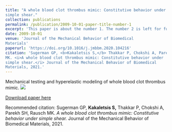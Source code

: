 ```yaml
---
title: "A whole blood clot thrombus mimic: Constitutive behavior under
simple shear."
collection: publications
permalink: /publication/2009-10-01-paper-title-number-1
excerpt: 'This paper is about the number 1. The number 2 is left for future work.'
date: 2009-10-01
venue: 'Journal of the Mechanical Behavior of Biomedical
Materials'
paperurl: 'https://doi.org/10.1016/j.jmbbm.2020.104216'
citation: 'Sugerman GP, <b>Kakaletsis S,</b> Thakkar P, Chokshi A, Parekh SH, Rausch
MK. <i>A whole blood clot thrombus mimic: Constitutive behavior under
simple shear.</i> Journal of the Mechanical Behavior of Biomedical
Materials, 2021.'
---
```

Mechanical testing and hyperelastic modeling of whole blood clot thrombus mimic.
<img src='/images/500x300.png'>

[Download paper here](https://doi.org/10.1016/j.jmbbm.2020.104216)

Recommended citation: Sugerman GP, <b>Kakaletsis S,</b> Thakkar P, Chokshi A, Parekh SH, Rausch
MK. <i>A whole blood clot thrombus mimic: Constitutive behavior under
simple shear.</i> Journal of the Mechanical Behavior of Biomedical
Materials, 2021. 